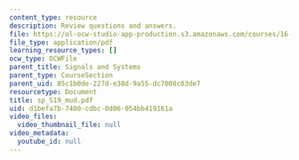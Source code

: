 ```yaml
---
content_type: resource
description: Review questions and answers.
file: https://ol-ocw-studio-app-production.s3.amazonaws.com/courses/16-01-unified-engineering-i-ii-iii-iv-fall-2005-spring-2006/d1befa7b7400cdbc0d06054bb419161a_sp_S19_mud.pdf
file_type: application/pdf
learning_resource_types: []
ocw_type: OCWFile
parent_title: Signals and Systems
parent_type: CourseSection
parent_uid: 85c1b0de-227d-e38d-9a55-dc7008c03de7
resourcetype: Document
title: sp_S19_mud.pdf
uid: d1befa7b-7400-cdbc-0d06-054bb419161a
video_files:
  video_thumbnail_file: null
video_metadata:
  youtube_id: null
---
```

